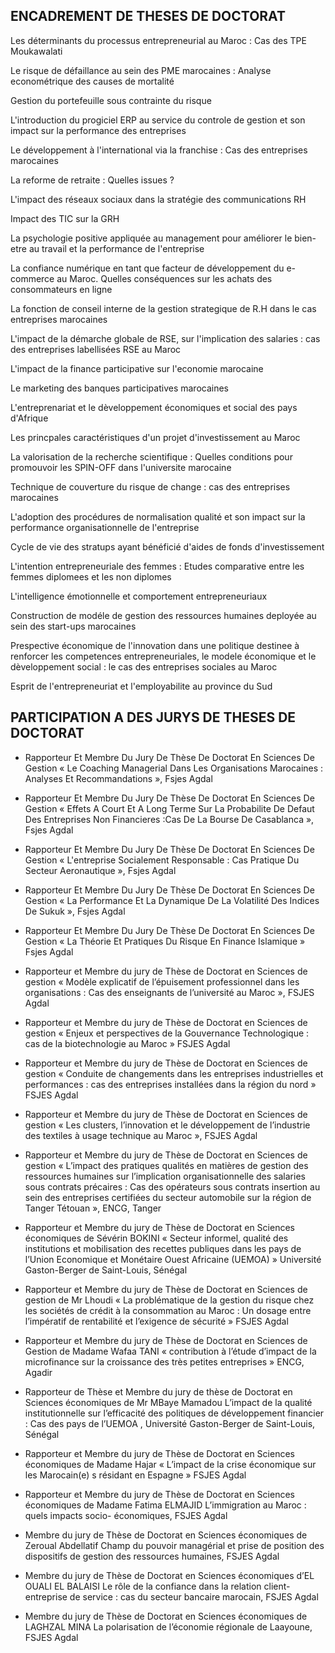 ## ENCADREMENT DE THESES DE DOCTORAT



Les déterminants du processus entrepreneurial au Maroc : Cas des TPE Moukawalati

Le risque de défaillance au sein des PME marocaines : Analyse econométrique des causes de mortalité

Gestion du portefeuille sous contrainte du risque

L'introduction du progiciel ERP au service du controle de gestion et son impact sur la performance des entreprises

Le développement à l'international via la franchise : Cas des entreprises marocaines

La reforme de retraite : Quelles issues ?

L'impact des réseaux sociaux dans la stratégie des communications RH

Impact des TIC sur la GRH

La psychologie positive appliquée au management pour améliorer le bien-etre au travail et la performance de l'entreprise 

La confiance numérique en tant que facteur de développement du e-commerce au Maroc. Quelles conséquences sur les achats des consommateurs en ligne

La fonction de conseil interne de la gestion strategique de R.H dans le cas entreprises marocaines 

L'impact de la démarche globale de RSE, sur l'implication des salaries : cas des entreprises labellisées RSE au Maroc 

L'impact de la finance participative sur l'economie marocaine 

Le marketing des banques participatives marocaines

L'entreprenariat et le dèveloppement économiques et social des pays d'Afrique 

Les princpales caractéristiques d'un projet d'investissement au Maroc

La valorisation de la recherche scientifique : Quelles conditions pour promouvoir les SPIN-OFF dans l'universite marocaine

Technique de couverture du risque de change : cas des entreprises marocaines 

L'adoption des procédures de normalisation qualité et son impact sur la performance organisationnelle de l'entreprise

Cycle de vie des stratups ayant bénéficié d'aides de fonds d'investissement

L'intention entrepreneuriale des femmes : Etudes comparative entre les femmes diplomees et les non diplomes 

L'intelligence émotionnelle et comportement entrepreneuriaux 

Construction de modéle de gestion des ressources humaines deployée au sein des start-ups marocaines 

Prespective économique de l'innovation dans une politique destinee à renforcer les competences entrepreneuriales, le modele économique et le dèveloppement social : le cas des entreprises sociales au Maroc

Esprit de l'entrepreneuriat et l'employabilite au province du Sud



 ## PARTICIPATION A DES JURYS DE THESES DE DOCTORAT

- Rapporteur Et Membre Du Jury De Thèse De Doctorat En Sciences De Gestion « Le Coaching Managerial Dans Les Organisations Marocaines : 
Analyses Et Recommandations  », Fsjes Agdal

- Rapporteur Et Membre Du Jury De Thèse De Doctorat En Sciences De Gestion 
« Effets A Court Et A Long Terme Sur La Probabilite De Defaut Des Entreprises Non Financieres :Cas De La Bourse De Casablanca », Fsjes Agdal

- Rapporteur Et Membre Du Jury De Thèse De Doctorat En Sciences De Gestion
« L'entreprise Socialement Responsable : Cas Pratique Du Secteur Aeronautique », Fsjes Agdal

- Rapporteur Et Membre Du Jury De Thèse De Doctorat En Sciences De Gestion 
« La Performance Et La Dynamique De La Volatilité Des Indices De Sukuk », Fsjes Agdal

- Rapporteur Et Membre Du Jury De Thèse De Doctorat En Sciences De Gestion « La Théorie Et Pratiques Du Risque En Finance Islamique » Fsjes Agdal

- Rapporteur et Membre du jury de Thèse de Doctorat en Sciences de gestion 
« Modèle explicatif de l’épuisement professionnel dans les organisations : Cas des enseignants de l’université au Maroc », FSJES Agdal

- Rapporteur  et  Membre  du  jury de Thèse de Doctorat en Sciences de gestion
« Enjeux et perspectives de la Gouvernance Technologique : cas de la biotechnologie au Maroc » FSJES Agdal

- Rapporteur  et  Membre  du  jury de Thèse de Doctorat en Sciences de gestion
« Conduite de changements dans les entreprises industrielles et performances : cas des entreprises installées dans la région du nord » FSJES Agdal

- Rapporteur et Membre du jury de Thèse de Doctorat en Sciences de gestion 
« Les clusters, l’innovation et le développement de l’industrie des textiles à usage technique au Maroc », FSJES Agdal

- Rapporteur et Membre du jury  de Thèse de Doctorat en Sciences de gestion 
«  L’impact  des  pratiques  qualités  en  matières  de  gestion  des  ressources  humaines  sur l’implication organisationnelle des salaries sous contrats précaires : 
Cas des opérateurs sous contrats insertion au sein des entreprises certifiées du secteur automobile sur la région de Tanger Tétouan », ENCG, Tanger

- Rapporteur et Membre du jury de Thèse de Doctorat en Sciences économiques de Sévérin BOKINI 
« Secteur informel, qualité des institutions et mobilisation des recettes publiques dans les pays de l’Union Economique et Monétaire Ouest Africaine (UEMOA) »
Université Gaston-Berger de Saint-Louis, Sénégal

- Rapporteur et Membre du jury de Thèse de Doctorat en Sciences de gestion de Mr Lhoudi 
« La problématique de la gestion du risque chez les sociétés de crédit à la consommation au Maroc : Un dosage entre l’impératif de rentabilité et  l’exigence  de  sécurité » FSJES Agdal

- Rapporteur et Membre du jury de Thèse de Doctorat en Sciences de Gestion de Madame Wafaa TANI 
« contribution à l’étude d’impact de la microfinance sur la croissance des très petites entreprises » ENCG, Agadir

- Rapporteur de Thèse et Membre du jury de thèse de Doctorat en Sciences économiques de Mr MBaye Mamadou 
L’impact de la qualité institutionnelle sur l’efficacité des politiques de développement financier : Cas des pays de l’UEMOA , Université Gaston-Berger de Saint-Louis, Sénégal

- Rapporteur et Membre du jury de Thèse de Doctorat en Sciences économiques de Madame Hajar 
« L’impact de la crise économique sur les Marocain(e) s résidant  en  Espagne » FSJES Agdal

- Rapporteur et Membre du jury de Thèse de Doctorat en Sciences économiques de Madame Fatima ELMAJID 
L’immigration au Maroc : quels impacts socio- économiques, FSJES Agdal

- Membre du jury de Thèse de Doctorat en Sciences économiques  de  Zeroual Abdellatif 
Champ du pouvoir managérial et prise de position des dispositifs de gestion des ressources humaines, FSJES Agdal

- Membre du jury de Thèse de Doctorat en Sciences économiques d’EL OUALI EL BALAISI 
Le rôle de la confiance dans la relation client-entreprise de service : cas du secteur bancaire marocain, FSJES Agdal

- Membre du jury de Thèse de Doctorat en Sciences économiques de LAGHZAL  MINA 
La polarisation de l’économie régionale de Laayoune, FSJES Agdal